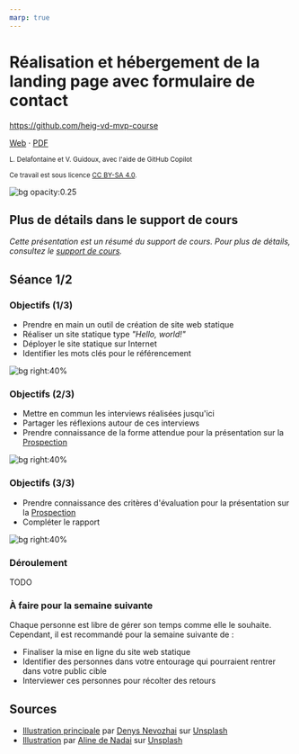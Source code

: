 ```yaml
---
marp: true
---
```


<!--
theme: gaia
size: 16:9
paginate: true
author: L. Delafontaine et V. Guidoux, avec l'aide de GitHub Copilot
title: HEIG-VD MVP Course - Réalisation et hébergement de la landing page avec formulaire de contact
description: Réalisation et hébergement de la landing page avec formulaire de contact pour le cours MVP à la HEIG-VD, Suisse
url: https://heig-vd-mvp-course.github.io/heig-vd-mvp-course/08-projet-realisation-et-hebergement-de-la-landing-page-avec-formulaire-de-contact/01-presentation/index.html
header: "**Réalisation et hébergement de la landing page avec formulaire de contact**"
footer: "**HEIG-VD** - MVP Course 2024-2025 - CC BY-SA 4.0"
style: |
    :root {
        --color-background: #fff;
        --color-foreground: #333;
        --color-highlight: #f96;
        --color-dimmed: #888;
        --color-headings: #7d8ca3;
    }
    blockquote {
        font-style: italic;
    }
    table {
        width: 100%;
    }
    h1, h2, h3, h4, h5, h6 {
        color: var(--color-headings);
    }
    h2, h3, h4, h5, h6 {
        font-size: 1.5rem;
    }
    h1 a:link, h2 a:link, h3 a:link, h4 a:link, h5 a:link, h6 a:link {
        text-decoration: none;
    }
    section:not(.lead) > p, blockquote {
        text-align: justify;
    }
    section:has(h1) {
        padding: 50px;
    }
    section:has(h1) > header {
        display: none;
    }
    section > header {
        font-size: 50%;
    }
    .two-columns {
        display: grid;
        grid-template-columns: 1fr 1fr;
        gap: 1rem;
    }
headingDivider: 6
-->

# Réalisation et hébergement de la landing page avec formulaire de contact

<!--
_class: lead
_paginate: false
-->

<https://github.com/heig-vd-mvp-course>

[Web][web] · [PDF][pdf]

<small>L. Delafontaine et V. Guidoux, avec l'aide de GitHub Copilot</small>

<small>Ce travail est sous licence [CC BY-SA 4.0][license].</small>

![bg opacity:0.25][illustration-principale]

## Plus de détails dans le support de cours

<!-- _class: lead -->

_Cette présentation est un résumé du support de cours. Pour plus de détails,
consultez le [support de cours][course-material]._

## Séance 1/2

<!-- _class: lead -->

### Objectifs (1/3)

- Prendre en main un outil de création de site web statique
- Réaliser un site statique type _"Hello, world!"_
- Déployer le site statique sur Internet
- Identifier les mots clés pour le référencement

![bg right:40%][illustration-objectifs]

### Objectifs (2/3)

- Mettre en commun les interviews réalisées jusqu'ici
- Partager les réflexions autour de ces interviews
- Prendre connaissance de la forme attendue pour la présentation sur la
  [Prospection](https://github.com/heig-vd-mvp-course/heig-vd-mvp-course/blob/main/11-projet-presentations-de-la-prospection/02-support-de-cours/README.md)

![bg right:40%][illustration-objectifs]

### Objectifs (3/3)

- Prendre connaissance des critères d'évaluation pour la présentation sur la
  [Prospection](https://github.com/heig-vd-mvp-course/heig-vd-mvp-course/blob/main/11-projet-presentations-de-la-prospection/02-support-de-cours/README.md)
- Compléter le rapport

![bg right:40%][illustration-objectifs]

### Déroulement

TODO

### À faire pour la semaine suivante

Chaque personne est libre de gérer son temps comme elle le souhaite. Cependant,
il est recommandé pour la semaine suivante de :

- Finaliser la mise en ligne du site web statique
- Identifier des personnes dans votre entourage qui pourraient rentrer dans
  votre public cible
- Interviewer ces personnes pour récolter des retours

## Sources

- [Illustration principale][illustration-principale] par
  [Denys Nevozhai](https://unsplash.com/@dnevozhai) sur
  [Unsplash](https://unsplash.com/photos/low-angle-photography-of-building-interior-JsdvKIcvAGo)
- [Illustration][illustration-objectifs] par
  [Aline de Nadai](https://unsplash.com/@alinedenadai) sur
  [Unsplash](https://unsplash.com/photos/j6brni7fpvs)

<!-- URLs -->

[web]:
	https://heig-vd-mvp-course.github.io/heig-vd-mvp-course/08-projet-realisation-et-hebergement-de-la-landing-page-avec-formulaire-de-contact/01-presentation/
[pdf]:
	https://heig-vd-mvp-course.github.io/heig-vd-mvp-course/08-projet-realisation-et-hebergement-de-la-landing-page-avec-formulaire-de-contact/01-presentation/08-projet-realisation-et-hebergement-de-la-landing-page-avec-formulaire-de-contact-presentation.pdf
[course-material]:
	https://github.com/heig-vd-mvp-course/heig-vd-mvp-course/blob/main/08-projet-realisation-et-hebergement-de-la-landing-page-avec-formulaire-de-contact/02-support-de-cours/README.md
[license]:
	https://github.com/heig-vd-mvp-course/heig-vd-mvp-course/blob/main/LICENSE.md

<!-- Illustrations -->

[illustration-principale]:
	https://images.unsplash.com/photo-1505178041309-ad46d2e4207b?fit=crop&h=720
[illustration-objectifs]:
	https://images.unsplash.com/photo-1516389573391-5620a0263801?fit=crop&h=720
